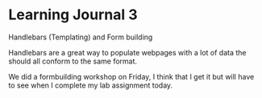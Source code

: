 # Learning Journal 3

Handlebars (Templating) and Form building

Handlebars are a great way to populate webpages with a lot of data the should all conform to the same format.

We did a formbuilding workshop on Friday, I think that I get it but will have to see when I complete my lab assignment today.
